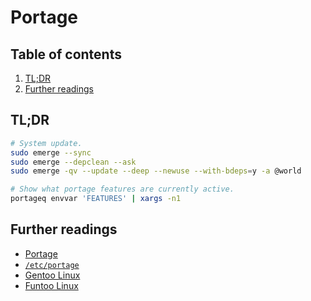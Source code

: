 # Portage

## Table of contents <!-- omit in toc -->

1. [TL;DR](#tldr)
1. [Further readings](#further-readings)

## TL;DR

```sh
# System update.
sudo emerge --sync
sudo emerge --depclean --ask
sudo emerge -qv --update --deep --newuse --with-bdeps=y -a @world

# Show what portage features are currently active.
portageq envvar 'FEATURES' | xargs -n1
```

## Further readings

- [Portage]
- [`/etc/portage`][/etc/portage]
- [Gentoo Linux]
- [Funtoo Linux]

<!--
  References
  -->

<!-- Upstream -->
[/etc/portage]: https://wiki.gentoo.org/wiki//etc/portage
[portage]: https://wiki.gentoo.org/wiki/Portage

<!-- Knowledge base -->
[gentoo linux]: gentoo%20linux.md
[funtoo linux]: funtoo%20linux.md
